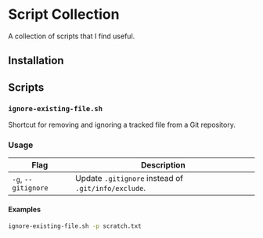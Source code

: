 # Script Collection

A collection of scripts that I find useful.

## Installation

## Scripts

### `ignore-existing-file.sh`

Shortcut for removing and ignoring a tracked file from a Git repository.

### Usage

| Flag                | Description                                         |
| ------------------- | --------------------------------------------------- |
| `-g`, `--gitignore` | Update `.gitignore` instead of `.git/info/exclude`. |

#### Examples

```bash
ignore-existing-file.sh -p scratch.txt
```
